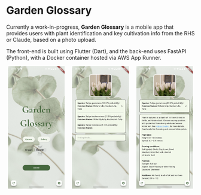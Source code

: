# Garden Glossary
Currently a work-in-progress, **Garden Glossary** is a mobile app that provides users with plant identification and key cultivation info from the RHS or Claude, based on a photo upload.

The front-end is built using Flutter (Dart), and the back-end uses FastAPI (Python), with a Docker container hosted via AWS App Runner.

<div style="display: flex; flex-wrap: wrap; gap: 20px; justify-content: center;">
    <img src="images/home_page.png" style="width: 30%;">
    <img src="images/identify_matches.png" style="width: 30%;">
    <img src="images/detail_results.png" style="width: 30%;">
</div>
